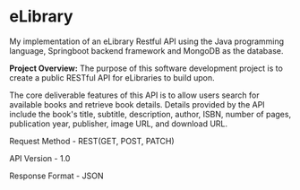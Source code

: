 # eLibrary
My implementation of an eLibrary Restful API using the Java programming language, Springboot backend framework and MongoDB as the database.  

**Project Overview:**
The purpose of this software development project is to create a public RESTful API for eLibraries to build upon.

The core deliverable features of this API is to allow users search for available books and retrieve book details.
Details provided by the API include the book's title, subtitle, description, author, ISBN, number of pages, publication year, publisher, image URL, and download URL.


Request Method - REST(GET, POST, PATCH)

API Version - 1.0

Response Format - JSON

